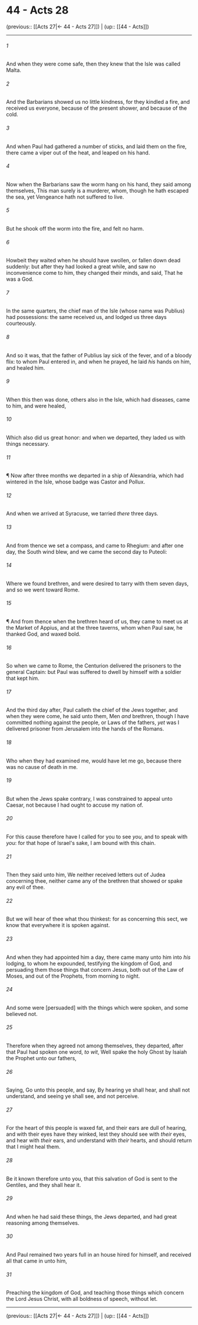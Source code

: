 # 44 - Acts 28

(previous:: [[Acts 27|← 44 - Acts 27]]) | (up:: [[44 - Acts]])

***


###### 1 
And when they were come safe, then they knew that the Isle was called Malta. 

###### 2 
And the Barbarians showed us no little kindness, for they kindled a fire, and received us everyone, because of the present shower, and because of the cold. 

###### 3 
And when Paul had gathered a number of sticks, and laid them on the fire, there came a viper out of the heat, and leaped on his hand. 

###### 4 
Now when the Barbarians saw the worm hang on his hand, they said among themselves, This man surely is a murderer, whom, though he hath escaped the sea, yet Vengeance hath not suffered to live. 

###### 5 
But he shook off the worm into the fire, and felt no harm. 

###### 6 
Howbeit they waited when he should have swollen, or fallen down dead suddenly: but after they had looked a great while, and saw no inconvenience come to him, they changed their minds, and said, That he was a God. 

###### 7 
In the same quarters, the chief man of the Isle (whose name was Publius) had possessions: the same received us, and lodged us three days courteously. 

###### 8 
And so it was, that the father of Publius lay sick of the fever, and of a bloody flix: to whom Paul entered in, and when he prayed, he laid _his_ hands on him, and healed him. 

###### 9 
When this then was done, others also in the Isle, which had diseases, came to him, and were healed, 

###### 10 
Which also did us great honor: and when we departed, they laded us with things necessary. 

###### 11 
¶ Now after three months we departed in a ship of Alexandria, which had wintered in the Isle, whose badge was Castor and Pollux. 

###### 12 
And when we arrived at Syracuse, we tarried _there_ three days. 

###### 13 
And from thence we set a compass, and came to Rhegium: and after one day, the South wind blew, and we came the second day to Puteoli: 

###### 14 
Where we found brethren, and were desired to tarry with them seven days, and so we went toward Rome. 

###### 15 
¶ And from thence when the brethren heard of us, they came to meet us at the Market of Appius, and at the three taverns, whom when Paul saw, he thanked God, and waxed bold. 

###### 16 
So when we came to Rome, the Centurion delivered the prisoners to the general Captain: but Paul was suffered to dwell by himself with a soldier that kept him. 

###### 17 
And the third day after, Paul calleth the chief of the Jews together, and when they were come, he said unto them, Men _and_ brethren, though I have committed nothing against the people, or Laws of the fathers, _yet_ was I delivered prisoner from Jerusalem into the hands of the Romans. 

###### 18 
Who when they had examined me, would have let me go, because there was no cause of death in me. 

###### 19 
But when the Jews spake contrary, I was constrained to appeal unto Caesar, not because I had ought to accuse my nation of. 

###### 20 
For this cause therefore have I called for you to see _you_, and to speak with _you_: for that hope of Israel's sake, I am bound with this chain. 

###### 21 
Then they said unto him, We neither received letters out of Judea concerning thee, neither came any of the brethren that showed or spake any evil of thee. 

###### 22 
But we will hear of thee what thou thinkest: for as concerning this sect, we know that everywhere it is spoken against. 

###### 23 
And when they had appointed him a day, there came many unto him into _his_ lodging, to whom he expounded, testifying the kingdom of God, and persuading them those things that concern Jesus, both out of the Law of Moses, and out of the Prophets, from morning to night. 

###### 24 
And some were [persuaded] with the things which were spoken, and some believed not. 

###### 25 
Therefore when they agreed not among themselves, they departed, after that Paul had spoken one word, _to wit_, Well spake the holy Ghost by Isaiah the Prophet unto our fathers, 

###### 26 
Saying, Go unto this people, and say, By hearing ye shall hear, and shall not understand, and seeing ye shall see, and not perceive. 

###### 27 
For the heart of this people is waxed fat, and their ears are dull of hearing, and with their eyes have they winked, lest they should see with _their_ eyes, and hear with _their_ ears, and understand with _their_ hearts, and should return that I might heal them. 

###### 28 
Be it known therefore unto you, that this salvation of God is sent to the Gentiles, and they shall hear it. 

###### 29 
And when he had said these things, the Jews departed, and had great reasoning among themselves. 

###### 30 
And Paul remained two years full in an house hired for himself, and received all that came in unto him, 

###### 31 
Preaching the kingdom of God, and teaching those things which concern the Lord Jesus Christ, with all boldness of speech, without let.

***

(previous:: [[Acts 27|← 44 - Acts 27]]) | (up:: [[44 - Acts]])
